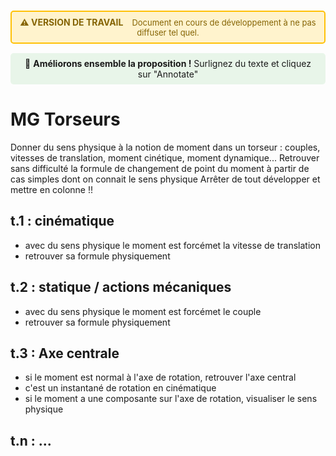 <div style="background-color: #fff3cd; border: 2px solid #ffc107; border-radius: 5px; padding: 8px 12px; margin: 15px 0; text-align: center;">
  <strong style="color: #856404; font-size: 14px;">⚠️ VERSION DE TRAVAIL</strong>
  <span style="color: #856404; margin-left: 10px; font-size: 13px;">
    Document en cours de développement à ne pas diffuser tel quel.
  </span>
</div>

<div style="background-color: #e8f5e9; padding: 8px 12px; margin: 15px 0; border-radius: 5px; text-align: center; font-size: 14px;">
  💬 <strong>Améliorons ensemble la proposition !</strong> Surlignez du texte et cliquez sur "Annotate"
</div>


# MG Torseurs
Donner du sens physique à la notion de moment dans un torseur : couples, vitesses de translation, moment cinétique, moment dynamique...
Retrouver sans difficulté la formule de changement de point du moment à partir de cas simples dont on connait le sens physique
Arrêter de tout développer et mettre en colonne !!

## t.1 : cinématique
- avec du sens physique le moment est forcémet la vitesse de translation
- retrouver sa formule physiquement

## t.2 : statique / actions mécaniques
- avec du sens physique le moment est forcémet le couple
- retrouver sa formule physiquement

## t.3 : Axe centrale
- si le moment est normal à l'axe de rotation, retrouver l'axe central
- c'est un instantané de rotation en cinématique
- si le moment a une composante sur l'axe de rotation, visualiser le sens physique

## t.n : ...